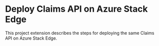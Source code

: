 # Deploy Claims API on Azure Stack Edge

This project extension describes the steps for deploying the same Claims API on Azure Stack Edge.

